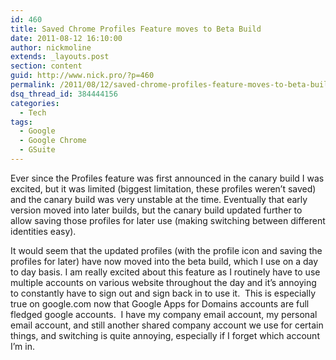 ```yaml
---
id: 460
title: Saved Chrome Profiles Feature moves to Beta Build
date: 2011-08-12 16:10:00
author: nickmoline
extends: _layouts.post
section: content
guid: http://www.nick.pro/?p=460
permalink: /2011/08/12/saved-chrome-profiles-feature-moves-to-beta-build/
dsq_thread_id: 384444156
categories:
  - Tech
tags:
  - Google
  - Google Chrome
  - GSuite
---
```

Ever since the Profiles feature was first announced in the canary build I was excited, but it was limited (biggest limitation, these profiles weren&#8217;t saved) and the canary build was very unstable at the time. Eventually that early version moved into later builds, but the canary build updated further to allow saving those profiles for later use (making switching between different identities easy).

<!--more-->

<amp-img src="{{ site.baseurl }}/wp-content/uploads/sites/4/2011/07/Region-capture-30.webp" title="Chrome Profile Switch" alt="Chrome Profile Switch" width="469" height="323" layout="intrinsic" lightbox>
  <amp-img fallback src="{{ site.baseurl }}/wp-content/uploads/sites/4/2011/07/Region-capture-30.png" title="Chrome Profile Switch" alt="Chrome Profile Switch" width="469" height="323" layout="intrinsic" lightbox></amp-img>
</amp-img>

It would seem that the updated profiles (with the profile icon and saving the profiles for later) have now moved into the beta build, which I use on a day to day basis. I am really excited about this feature as I routinely have to use multiple accounts on various website throughout the day and it&#8217;s annoying to constantly have to sign out and sign back in to use it.  This is especially true on google.com now that Google Apps for Domains accounts are full fledged google accounts.  I have my company email account, my personal email account, and still another shared company account we use for certain things, and switching is quite annoying, especially if I forget which account I&#8217;m in.
